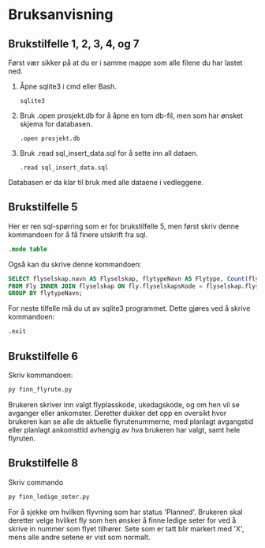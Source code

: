 # Bruksanvisning

## Brukstilfelle 1, 2, 3, 4, og 7 
Først vær sikker på at du er i samme mappe som alle filene du har lastet ned.

1. Åpne sqlite3 i cmd eller Bash.
   ```
   sqlite3
   ```
3. Bruk .open prosjekt.db for å åpne en tom db-fil, men som har ønsket skjema for databasen.
   ```
   .open prosjekt.db
   ```
5. Bruk .read sql_insert_data.sql for å sette inn all dataen.
   ```
   .read sql_insert_data.sql
   ```

Databasen er da klar til bruk med alle dataene i vedleggene. 
## Brukstilfelle 5
Her er ren sql-spørring som er for brukstilfelle 5, men først skriv denne kommandoen for å få finere utskrift fra sql.
```sql
.mode table
```
Også kan du skrive denne kommandoen:
```sql
SELECT flyselskap.navn AS Flyselskap, flytypeNavn AS Flytype, Count(flytypeNavn) AS 'Antall fly'
FROM Fly INNER JOIN flyselskap ON fly.flyselskapsKode = flyselskap.flyselskapsKode
GROUP BY flytypeNavn;
```
For neste tilfelle må du ut av sqlite3 programmet. Dette gjøres ved å skrive kommandoen:
```py
.exit
```
## Brukstilfelle 6
Skriv kommandoen: 
```py
py finn_flyrute.py
```
Brukeren skriver inn valgt flyplasskode, ukedagskode, og om hen vil se avganger eller ankomster. Deretter dukker det opp en oversikt hvor brukeren kan se alle de aktuelle flyrutenummerne, med planlagt avgangstid eller planlagt ankomsttid avhengig av hva brukeren har valgt, samt hele flyruten. 

## Brukstilfelle 8
Skriv commando 
```py
py finn_ledige_seter.py
```
For å sjekke om hvilken flyvning som har status 'Planned'. Brukeren skal deretter velge hvilket fly som hen ønsker å finne ledige seter for ved å skrive in nummer som flyet tilhører.
Sete som er tatt blir markert med 'X', mens alle andre setene er vist som normalt. 
